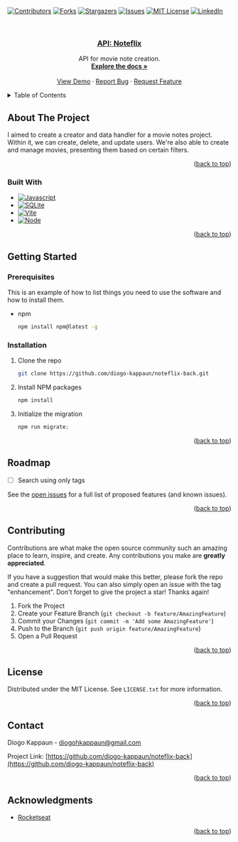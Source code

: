 ﻿
<a name="readme-top"></a>

[![Contributors][contributors-shield]][contributors-url]
[![Forks][forks-shield]][forks-url]
[![Stargazers][stars-shield]][stars-url]
[![Issues][issues-shield]][issues-url]
[![MIT License][license-shield]][license-url]
[![LinkedIn][linkedin-shield]][linkedin-url]

<br />
<div align="center">
  <a href="https://github.com/diogo-kappaun/noteflix-back">
    <h3 align="center">API: Noteflix</h3>
  </a>

  <p align="center">
    API for movie note creation.
    <br />
    <a href="https://github.com/diogo-kappaun/noteflix-back"><strong>Explore the docs »</strong></a>
    <br />
    <br />
    <a href="https://github.com/diogo-kappaun/noteflix-back">View Demo</a>
    ·
    <a href="https://github.com/diogo-kappaun/noteflix-back/issues">Report Bug</a>
    ·
    <a href="https://github.com/diogo-kappaun/noteflix-back/issues">Request Feature</a>
  </p>
</div>

<details>
  <summary>Table of Contents</summary>
  <ol>
    <li>
      <a href="#about-the-project">About The Project</a>
      <ul>
        <li><a href="#built-with">Built With</a></li>
      </ul>
    </li>
    <li>
      <a href="#getting-started">Getting Started</a>
      <ul>
        <li><a href="#prerequisites">Prerequisites</a></li>
        <li><a href="#installation">Installation</a></li>
      </ul>
    </li>
    <li><a href="#roadmap">Roadmap</a></li>
    <li><a href="#contributing">Contributing</a></li>
    <li><a href="#license">License</a></li>
    <li><a href="#contact">Contact</a></li>
    <li><a href="#acknowledgments">Acknowledgments</a></li>
  </ol>
</details>

## About The Project

I aimed to create a creator and data handler for a movie notes project. Within it, we can create, delete, and update users. We're also able to create and manage movies, presenting them based on certain filters.

<p align="right">(<a href="#readme-top">back to top</a>)</p>



### Built With

* [![Javascript][JS]][JS-url]
* [![SQLite][SQLite]][SQLite-url]
* [![Vite][Vitejs]][Vite-url]
* [![Node][Nodejs]][Node-url]

<p align="right">(<a href="#readme-top">back to top</a>)</p>

## Getting Started

### Prerequisites

This is an example of how to list things you need to use the software and how to install them.
* npm
  ```sh
  npm install npm@latest -g
  ```

### Installation

1. Clone the repo
   ```sh
   git clone https://github.com/diogo-kappaun/noteflix-back.git
   ```
2. Install NPM packages
   ```sh
   npm install
   ```
3. Initialize the migration
   ```js
   npm run migrate;
   ```

<p align="right">(<a href="#readme-top">back to top</a>)</p>

## Roadmap

- [ ] Search using only tags

See the [open issues](https://github.com/diogo-kappaun/noteflix-back/issues) for a full list of proposed features (and known issues).

<p align="right">(<a href="#readme-top">back to top</a>)</p>

## Contributing

Contributions are what make the open source community such an amazing place to learn, inspire, and create. Any contributions you make are **greatly appreciated**.

If you have a suggestion that would make this better, please fork the repo and create a pull request. You can also simply open an issue with the tag "enhancement".
Don't forget to give the project a star! Thanks again!

1. Fork the Project
2. Create your Feature Branch (`git checkout -b feature/AmazingFeature`)
3. Commit your Changes (`git commit -m 'Add some AmazingFeature'`)
4. Push to the Branch (`git push origin feature/AmazingFeature`)
5. Open a Pull Request

<p align="right">(<a href="#readme-top">back to top</a>)</p>

## License

Distributed under the MIT License. See `LICENSE.txt` for more information.

<p align="right">(<a href="#readme-top">back to top</a>)</p>

## Contact

Diogo Kappaun - diogohkappaun@gmail.com

Project Link: [https://github.com/diogo-kappaun/noteflix-back](https://github.com/diogo-kappaun/noteflix-back)

<p align="right">(<a href="#readme-top">back to top</a>)</p>

## Acknowledgments

* [Rocketseat](https://www.rocketseat.com.br/)

<p align="right">(<a href="#readme-top">back to top</a>)</p>

[contributors-shield]: https://img.shields.io/github/contributors/diogo-kappaun/noteflix-back.svg?style=for-the-badge
[contributors-url]: https://github.com/diogo-kappaun/noteflix-back/graphs/contributors
[forks-shield]: https://img.shields.io/github/forks/diogo-kappaun/noteflix-back.svg?style=for-the-badge
[forks-url]: https://github.com/diogo-kappaun/noteflix-back/network/members
[stars-shield]: https://img.shields.io/github/stars/diogo-kappaun/noteflix-back.svg?style=for-the-badge
[stars-url]: https://github.com/diogo-kappaun/noteflix-back/stargazers
[issues-shield]: https://img.shields.io/github/issues/diogo-kappaun/noteflix-back.svg?style=for-the-badge
[issues-url]: https://github.com/diogo-kappaun/noteflix-back/issues
[license-shield]: https://img.shields.io/github/license/diogo-kappaun/noteflix-back.svg?style=for-the-badge
[license-url]: https://github.com/diogo-kappaun/noteflix-back/blob/master/LICENSE.txt
[linkedin-shield]: https://img.shields.io/badge/-LinkedIn-black.svg?style=for-the-badge&logo=linkedin&colorB=555
[linkedin-url]: https://linkedin.com/in/diogo-kappaun
[JS]: https://img.shields.io/badge/JavaScript-323330?style=for-the-badge&logo=javascript&logoColor=F7DF1E
[JS-url]: https://developer.mozilla.org/en-US/docs/Web/JavaScript
[SQLite]: https://img.shields.io/badge/Sqlite-003B57?style=for-the-badge&logo=sqlite&logoColor=white
[SQLite-url]: https://www.sqlite.org/index.html
[Vitejs]: https://img.shields.io/badge/Vite-B73BFE?style=for-the-badge&logo=vite&logoColor=FFD62E
[Vite-url]: https://vitejs.dev/config/
[Nodejs]: https://img.shields.io/badge/Node%20js-339933?style=for-the-badge&logo=nodedotjs&logoColor=white
[Node-url]: https://nodejs.org/en/docs
